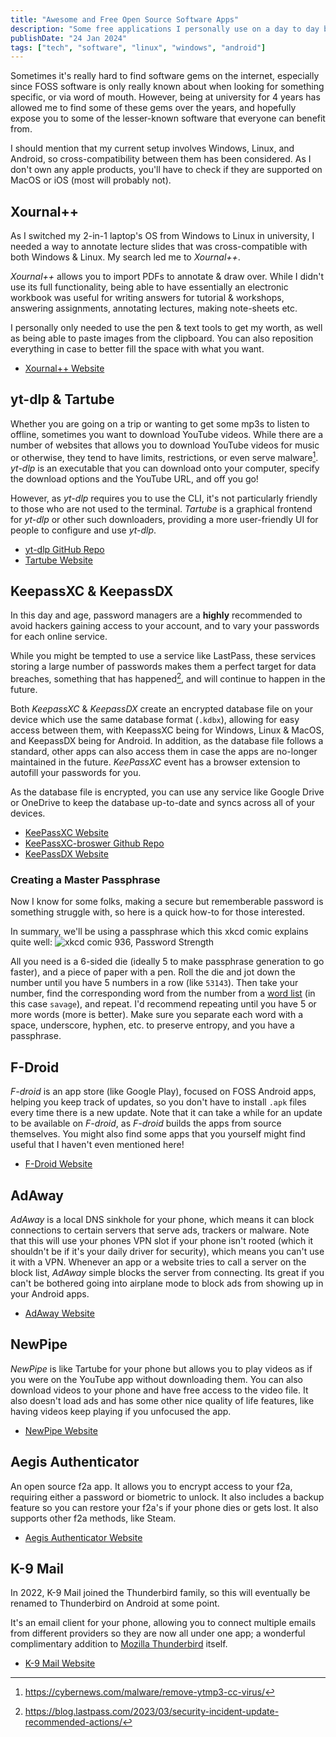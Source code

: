```yaml
---
title: "Awesome and Free Open Source Software Apps"
description: "Some free applications I personally use on a day to day basis."
publishDate: "24 Jan 2024"
tags: ["tech", "software", "linux", "windows", "android"]
---
```


Sometimes it's really hard to find software gems on the internet, especially since FOSS software is only really known about when looking for something specific, or via word of mouth. However, being at university for 4 years has allowed me to find some of these gems over the years, and hopefully expose you to some of the lesser-known software that everyone can benefit from.

I should mention that my current setup involves Windows, Linux, and Android, so cross-compatibility between them has been considered. As I don't own any apple products, you'll have to check if they are supported on MacOS or iOS (most will probably not).

## Xournal++

As I switched my 2-in-1 laptop's OS from Windows to Linux in university, I needed a way to annotate lecture slides that was cross-compatible with both Windows & Linux. My search led me to _Xournal++_.

_Xournal++_ allows you to import PDFs to annotate & draw over. While I didn't use its full functionality, being able to have essentially an electronic workbook was useful for writing answers for tutorial & workshops, answering assignments, annotating lectures, making note-sheets etc.

I personally only needed to use the pen & text tools to get my worth, as well as being able to paste images from the clipboard. You can also reposition everything in case to better fill the space with what you want.

- [Xournal++ Website](https://xournalpp.github.io/)

## yt-dlp & Tartube

Whether you are going on a trip or wanting to get some mp3s to listen to offline, sometimes you want to download YouTube videos. While there are a number of websites that allows you to download YouTube videos for music or otherwise, they tend to have limits, restrictions, or even serve malware[^1]. _yt-dlp_ is an executable that you can download onto your computer, specify the download options and the YouTube URL, and off you go!

However, as _yt-dlp_ requires you to use the CLI, it's not particularly friendly to those who are not used to the terminal. _Tartube_ is a graphical frontend for _yt-dlp_ or other such downloaders, providing a more user-friendly UI for people to configure and use _yt-dlp_.

- [yt-dlp GitHub Repo](https://github.com/yt-dlp/yt-dlp)
- [Tartube Website](https://tartube.sourceforge.io/)

[^1]: https://cybernews.com/malware/remove-ytmp3-cc-virus/

## KeepassXC & KeepassDX

In this day and age, password managers are a **highly** recommended to avoid hackers gaining access to your account, and to vary your passwords for each online service.

While you might be tempted to use a service like LastPass, these services storing a large number of passwords makes them a perfect target for data breaches, something that has happened[^2], and will continue to happen in the future.

Both _KeepassXC_ & _KeepassDX_ create an encrypted database file on your device which use the same database format (`.kdbx`), allowing for easy access between them, with KeepassXC being for Windows, Linux & MacOS, and KeepassDX being for Android. In addition, as the database file follows a standard, other apps can also access them in case the apps are no-longer maintained in the future. _KeePassXC_ event has a browser extension to autofill your passwords for you.

As the database file is encrypted, you can use any service like Google Drive or OneDrive to keep the database up-to-date and syncs across all of your devices.

- [KeePassXC Website](https://keepassxc.org/)
- [KeePassXC-broswer Github Repo](https://github.com/keepassxreboot/keepassxc-browser)
- [KeePassDX Website](https://www.keepassdx.com/)

[^2]: https://blog.lastpass.com/2023/03/security-incident-update-recommended-actions/

### Creating a Master Passphrase

Now I know for some folks, making a secure but rememberable password is something struggle with, so here is a quick how-to for those interested.

In summary, we'll be using a passphrase which this xkcd comic explains quite well:
![xkcd comic 936, Password Strength](https://imgs.xkcd.com/comics/password_strength.png)

All you need is a 6-sided die (ideally 5 to make passphrase generation to go faster), and a piece of paper with a pen. Roll the die and jot down the number until you have 5 numbers in a row (like `53143`). Then take your number, find the corresponding word from the number from a [word list](https://www.eff.org/document/passphrase-wordlists) (in this case `savage`), and repeat. I'd recommend repeating until you have 5 or more words (more is better). Make sure you separate each word with a space, underscore, hyphen, etc. to preserve entropy, and you have a passphrase.

## F-Droid

_F-droid_ is an app store (like Google Play), focused on FOSS Android apps, helping you keep track of updates, so you don't have to install `.apk` files every time there is a new update. Note that it can take a while for an update to be available on _F-droid_, as _F-droid_ builds the apps from source themselves. You might also find some apps that you yourself might find useful that I haven't even mentioned here!

- [F-Droid Website](https://f-droid.org/)

## AdAway

_AdAway_ is a local DNS sinkhole for your phone, which means it can block connections to certain servers that serve ads, trackers or malware. Note that this will use your phones VPN slot if your phone isn't rooted (which it shouldn't be if it's your daily driver for security), which means you can't use it with a VPN. Whenever an app or a website tries to call a server on the block list, _AdAway_ simple blocks the server from connecting. Its great if you can't be bothered going into airplane mode to block ads from showing up in your Android apps.

- [AdAway Website](https://adaway.org/)

## NewPipe

_NewPipe_ is like Tartube for your phone but allows you to play videos as if you were on the YouTube app without downloading them. You can also download videos to your phone and have free access to the video file. It also doesn't load ads and has some other nice quality of life features, like having videos keep playing if you unfocused the app.

- [NewPipe Website](https://newpipe.net/)

## Aegis Authenticator

An open source f2a app. It allows you to encrypt access to your f2a, requiring either a password or biometric to unlock. It also includes a backup feature so you can restore your f2a's if your phone dies or gets lost. It also supports other f2a methods, like Steam.

- [Aegis Authenticator Website](https://getaegis.app/)

## K-9 Mail

In 2022, K-9 Mail joined the Thunderbird family, so this will eventually be renamed to Thunderbird on Android at some point.

It's an email client for your phone, allowing you to connect multiple emails from different providers so they are now all under one app; a wonderful complimentary addition to [Mozilla Thunderbird](https://www.thunderbird.net/) itself.

- [K-9 Mail Website](https://k9mail.app/)
